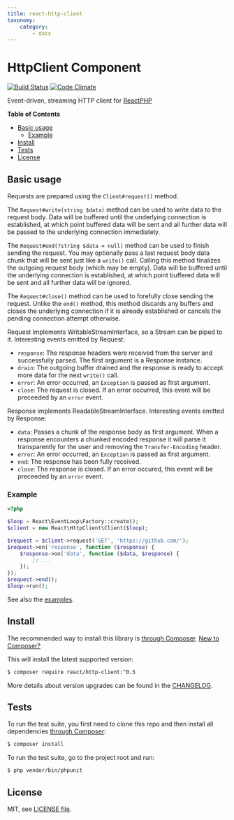 ```yaml
---
title: react-http-client
taxonomy:
    category:
        - docs
---
```


# HttpClient Component

[![Build Status](https://secure.travis-ci.org/reactphp/http-client.png?branch=master)](http://travis-ci.org/reactphp/http-client) [![Code Climate](https://codeclimate.com/github/reactphp/http-client/badges/gpa.svg)](https://codeclimate.com/github/reactphp/http-client)

Event-driven, streaming HTTP client for [ReactPHP](http://reactphp.org)

**Table of Contents**

* [Basic usage](#basic-usage)
  * [Example](#example)
* [Install](#install)
* [Tests](#tests)
* [License](#license)

## Basic usage

Requests are prepared using the ``Client#request()`` method.

The `Request#write(string $data)` method can be used to
write data to the request body.
Data will be buffered until the underlying connection is established, at which
point buffered data will be sent and all further data will be passed to the
underlying connection immediately.

The `Request#end(?string $data = null)` method can be used to
finish sending the request.
You may optionally pass a last request body data chunk that will be sent just
like a `write()` call.
Calling this method finalizes the outgoing request body (which may be empty).
Data will be buffered until the underlying connection is established, at which
point buffered data will be sent and all further data will be ignored.

The `Request#close()` method can be used to
forefully close sending the request.
Unlike the `end()` method, this method discards any buffers and closes the
underlying connection if it is already established or cancels the pending
connection attempt otherwise.

Request implements WritableStreamInterface, so a Stream can be piped to it.
Interesting events emitted by Request:

* `response`: The response headers were received from the server and successfully
  parsed. The first argument is a Response instance.
* `drain`: The outgoing buffer drained and the response is ready to accept more
  data for the next `write()` call.
* `error`: An error occurred, an `Exception` is passed as first argument.
* `close`: The request is closed. If an error occurred, this event will be
  preceeded by an `error` event.

Response implements ReadableStreamInterface.
Interesting events emitted by Response:

* `data`: Passes a chunk of the response body as first argument.
  When a response encounters a chunked encoded response it will parse it
  transparently for the user and removing the `Transfer-Encoding` header.
* `error`: An error occurred, an `Exception` is passed as first argument.
* `end`: The response has been fully received.
* `close`: The response is closed. If an error occured, this event will be
  preceeded by an `error` event.

### Example

```php
<?php

$loop = React\EventLoop\Factory::create();
$client = new React\HttpClient\Client($loop);

$request = $client->request('GET', 'https://github.com/');
$request->on('response', function ($response) {
    $response->on('data', function ($data, $response) {
        // ...
    });
});
$request->end();
$loop->run();
```

See also the [examples](examples).

## Install

The recommended way to install this library is [through Composer](http://getcomposer.org).
[New to Composer?](http://getcomposer.org/doc/00-intro.md)

This will install the latest supported version:

```bash
$ composer require react/http-client:^0.5
```

More details about version upgrades can be found in the [CHANGELOG](CHANGELOG.md).

## Tests

To run the test suite, you first need to clone this repo and then install all
dependencies [through Composer](https://getcomposer.org):

```bash
$ composer install
```

To run the test suite, go to the project root and run:

```bash
$ php vendor/bin/phpunit
```

## License

MIT, see [LICENSE file](LICENSE).